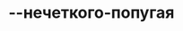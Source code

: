 # --нечеткого-попугая                                                                                                                                                                                                                                                                                                                                                                                                
